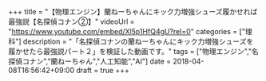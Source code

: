 +++
title =  "【物理エンジン】蘭ねーちゃんにキック力増強シューズ履かせれば最強説【名探偵コナン②】"
videoUrl = "https://www.youtube.com/embed/Xl5p1HfQ4gU?rel=0"
categories = ["理科"]
description = "「名探偵コナンの蘭ねーちゃんにキック力増強シューズを履かせたら最強説パート２」を検証した動画です。"
tags = ["物理エンジン","名探偵コナン","蘭ねーちゃん","人工知能","AI"]
date = 2018-04-08T16:56:42+09:00
draft = true
+++

